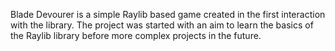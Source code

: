 Blade Devourer is a simple Raylib based game created in the first interaction with the library. 
The project was started with an aim to learn the basics of the Raylib library before more complex projects in the future.